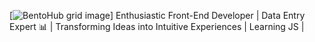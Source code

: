 [![BentoHub grid image](https://cloud.appwrite.io/v1/storage/buckets/667d390e003b1971a8be/files/66a62b93003526183e3c/preview?project=667d35ca0017fb21fc6c)]
Enthusiastic Front-End Developer | Data Entry Expert 📊 | Transforming Ideas into Intuitive Experiences | Learning JS | 
